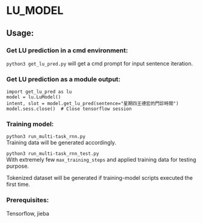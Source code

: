 # LU_MODEL

## Usage:
### Get LU prediction in a cmd environment:
`python3 get_lu_pred.py` will get a cmd prompt for input sentence iteration.

### Get LU prediction as a module output:
	import get_lu_pred as lu
	model = lu.LuModel()
	intent, slot = model.get_lu_pred(sentence="星期四王德宏的門診時間")
	model.sess.close()  # Close tensorflow session

### Training model:
`python3 run_multi-task_rnn.py`  
Training data will be generated accordingly.

`python3 run_multi-task_rnn_test.py`  
With extremely few `max_training_steps` and applied training data for testing purpose.

Tokenized dataset will be generated if training-model scripts executed the first time.

### Prerequisites:
Tensorflow, jieba
